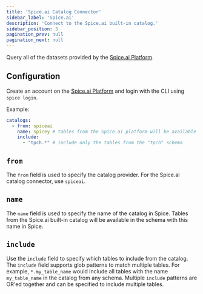 ```yaml
---
title: 'Spice.ai Catalog Connector'
sidebar_label: 'Spice.ai'
description: 'Connect to the Spice.ai built-in catalog.'
sidebar_position: 3
pagination_prev: null
pagination_next: null
---
```


Query all of the datasets provided by the [Spice.ai Platform](https://spice.ai).

## Configuration

Create an account on the [Spice.ai Platform](https://spice.ai) and login with the CLI using `spice login`.

Example:
```yaml
catalogs:
  - from: spiceai
    name: spicey # tables from the Spice.ai platform will be available in the "spicey" schema in Spice
    include:
      - "tpch.*" # include only the tables from the "tpch" schema
```

## `from`
The `from` field is used to specify the catalog provider. For the Spice.ai catalog connector, use `spiceai`.

## `name`
The `name` field is used to specify the name of the catalog in Spice. Tables from the Spice.ai built-in catalog will be available in the schema with this name in Spice.

## `include`
Use the `include` field to specify which tables to include from the catalog. The `include` field supports glob patterns to match multiple tables. For example, `*.my_table_name` would include all tables with the name `my_table_name` in the catalog from any schema. Multiple `include` patterns are OR'ed together and can be specified to include multiple tables.
